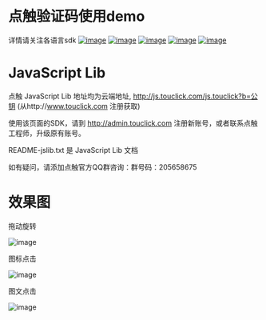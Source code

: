 # 点触验证码使用demo

详情请关注各语言sdk
[![image](https://raw.githubusercontent.com/zyayhj/captcha-demo/master/images/JAVA4.png)](https://github.com/zyayhj/captcha-demo/tree/master/java-sdk)
[![image](https://raw.githubusercontent.com/zyayhj/captcha-demo/master/images/PHP4.png)](https://github.com/zyayhj/captcha-demo/tree/master/php-sdk)
[![image](https://raw.githubusercontent.com/zyayhj/captcha-demo/master/images/python4.png)](https://github.com/zyayhj/captcha-demo/tree/master/python-sdk)
[![image](https://raw.githubusercontent.com/zyayhj/captcha-demo/master/images/GO4.png)](https://github.com/zyayhj/captcha-demo/tree/master/go-sdk)
[![image](https://raw.githubusercontent.com/zyayhj/captcha-demo/master/images/JS4.png)](https://github.com/zyayhj/captcha-demo/tree/master/nodejs-demo)

# JavaScript Lib 

点触 JavaScript Lib 地址均为云端地址, http://js.touclick.com/js.touclick?b=公钥 (从http://www.touclick.com 注册获取)

使用该页面的SDK，请到 http://admin.touclick.com 注册新账号，或者联系点触工程师，升级原有账号。

README-jslib.txt 是 JavaScript Lib 文档 

如有疑问，请添加点触官方QQ群咨询：群号码：205658675


# 效果图

拖动旋转

![image](https://raw.githubusercontent.com/zyayhj/captcha-demo/master/images/rotate.png)

图标点击

![image](https://raw.githubusercontent.com/zyayhj/captcha-demo/master/images/block.png)

图文点击

![image](https://raw.githubusercontent.com/zyayhj/captcha-demo/master/images/classical_new.png)





